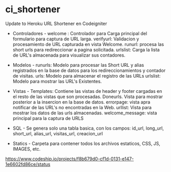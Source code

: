 ci_shortener
============

Update to Heroku URL Shortener en Codeigniter

- Controladores -
	welcome : Controlador para Carga principal del formulario para captura de URL larga.
	verifyurl: Validacion y procesamiento de URL capturada en vista Welcome.
	runurl: procesa las short urls para redireccionar a pagina solicitada.
	urlslist: Carga la lista de URL's almacenada para visualizar sus contadores.

- Modelos - 
	runurls: Modelo para procesar las Short URL y alias registrados en la base de datos para los redireccionamientos y contador de visitas.
	urls: Modelo para almacenar el registro de las URLs
	urlslist: Modelo para mostrar las URL's Existentes.

- Vistas -
	Templates: Contiene las vistas de header y footer cargadas en el resto de las vistas que son procesadas.
	Doneurls. Vista para mostrar posterior a la insercion en la base de datos.
	errorpage: vista apra notificar de las URL's no encontradas en la Web.
	urllist: Vista para mostrar los datos de las urls almacenadas.
	welcome_message: vista principal para la captura de URLS

- SQL - 
	Se genera solo una tabla basica, con los campos:
	id_url, long_url, short_url, alias_url, visitas_url, creacion_url

- Statics -
	Carpeta para contener todos los archivos estaticos, CSS, JS, IMAGES, etc.

https://www.codeship.io/projects/f8b679d0-cf1d-0131-e147-1e6602fd86ce/status

